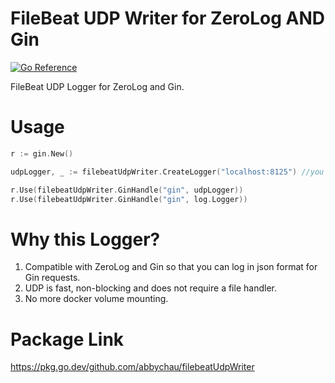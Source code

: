 # FileBeat UDP Writer for ZeroLog AND Gin

[![Go Reference](https://pkg.go.dev/badge/github.com/abbychau/filebeatUdpWriter.svg)](https://pkg.go.dev/github.com/abbychau/filebeatUdpWriter)

FileBeat UDP Logger for ZeroLog and Gin.

# Usage
```go
r := gin.New()

udpLogger, _ := filebeatUdpWriter.CreateLogger("localhost:8125") //you can catch the error here

r.Use(filebeatUdpWriter.GinHandle("gin", udpLogger))
r.Use(filebeatUdpWriter.GinHandle("gin", log.Logger))
```

# Why this Logger?

1. Compatible with ZeroLog and Gin so that you can log in json format for Gin requests.
2. UDP is fast, non-blocking and does not require a file handler.
3. No more docker volume mounting.

# Package Link
https://pkg.go.dev/github.com/abbychau/filebeatUdpWriter